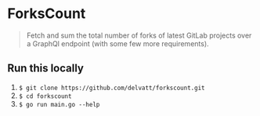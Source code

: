 # ForksCount

> Fetch and sum the total number of forks of latest GitLab projects over a GraphQl endpoint (with some few more requirements).

## Run this locally

1. `$ git clone https://github.com/delvatt/forkscount.git`
2. `$ cd forkscount`
3. `$ go run main.go --help`

